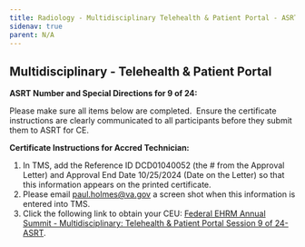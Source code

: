 ```yaml
---
title: Radiology - Multidisciplinary Telehealth & Patient Portal - ASRT TMS
sidenav: true
parent: N/A
---
```

## **Multidisciplinary - Telehealth & Patient Portal**

**ASRT Number and Special Directions for 9 of 24:**

Please make sure all items below are completed.  Ensure the certificate instructions are clearly communicated to all participants before they submit them to ASRT for CE.

**Certificate Instructions for Accred Technician:**

1. In TMS, add the Reference ID DCD01040052 (the # from the Approval Letter) and Approval End Date 10/25/2024 (Date on the Letter) so that this information appears on the printed certificate.
1. Please email [paul.holmes@va.gov](mailto:paul.holmes@va.gov) a screen shot when this information is entered into TMS.
1. Click the following link to obtain your CEU: [Federal EHRM Annual Summit - Multidisciplinary: Telehealth & Patient Portal Session 9 of 24- ASRT](https://va-hcm03.ns2cloud.com/learning/user/deeplink.do?linkId=ITEM_DETAILS&componentID=131014004&componentTypeID=VA&fromSF=Y&revisionDate=1723694400000#/FD1048903131AD1C1900720634C063BA).




